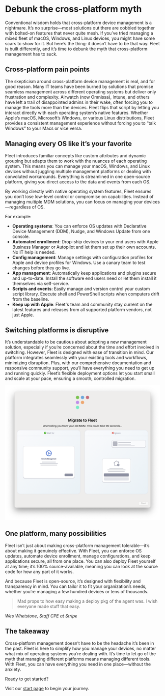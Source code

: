 # Debunk the cross-platform myth

Conventional wisdom holds that cross-platform device management is a nightmare. It’s no surprise—most solutions out there are cobbled together with bolted-on features that never quite mesh. If you’ve tried managing a mixed fleet of macOS, Windows, and Linux devices, you might have some scars to show for it. But here’s the thing: it doesn’t have to be that way. Fleet is built differently, and it’s time to debunk the myth that cross-platform management has to suck.

## Cross-platform pain points

The skepticism around cross-platform device management is real, and for good reason. Many IT teams have been burned by solutions that promise seamless management across different operating systems but deliver only frustration and complexity. Airwatch (now Omnissa), Intune, and others have left a trail of disappointed admins in their wake, often forcing you to manage the tools more than the devices. Fleet flips that script by letting you interact directly with each operating system’s native features. Whether Apple’s macOS, Microsoft’s Windows, or various Linux distributions, Fleet provides a consistent management experience without forcing you to “talk Windows” to your Macs or vice versa.


## Managing every OS like it’s your favorite

Fleet introduces familiar concepts like custom attributes and dynamic grouping but adapts them to work with the nuances of each operating system. This means you can manage your macOS, Windows, and Linux devices without juggling multiple management platforms or dealing with convoluted workarounds. Everything is streamlined in one open-source platform, giving you direct access to the data and events from each OS.

By working directly with native operating system features, Fleet ensures you don’t lose low-level control or compromise on capabilities. Instead of managing multiple MDM solutions, you can focus on managing your devices—regardless of OS.

For example:

* **Operating systems**: You can enforce OS updates with Declarative Device Management (DDM), Nudge, and Windows Update from one console.
* **Automated enrollment**: Drop-ship devices to your end users with Apple Business Manager or Autopilot and let them set up their own accounts. No IT help is needed.
* **Config management**: Manage settings with configuration profiles for Apple and device profiles for Windows. Use a canary team to test changes before they go live.
* **App management**: Automatically keep applications and plugins secure and up-to-date. Install the software end users need or let them install it themselves via self-service.
* **Scripts and events**: Easily manage and version control your custom script library. Execute shell and PowerShell scripts when computers drift from the baseline.
* **Keep up with Apple**: Fleet's team and community stay current on the latest features and releases from all supported platform vendors, not just Apple.

## Switching platforms is disruptive

It’s understandable to be cautious about adopting a new management solution, especially if you’re concerned about the time and effort involved in switching. However, Fleet is designed with ease of transition in mind. Our platform integrates seamlessly with your existing tools and workflows, minimizing disruption. Plus, with our comprehensive documentation and responsive community support, you’ll have everything you need to get up and running quickly. Fleet’s flexible deployment options let you start small and scale at your pace, ensuring a smooth, controlled migration.

![Migrate to Fleet dialog](../website/assets/images/articles/debunk-the-cross-platform-myth-600x521@2x.png "Migrate to Fleet dialog")

## One platform, many possibilities

Fleet isn’t just about making cross-platform management tolerable—it’s about making it genuinely effective. With Fleet, you can enforce OS updates, automate device enrollment, manage configurations, and keep applications secure, all from one place. You can also deploy Fleet yourself at any time; it’s 100% source-available, meaning you can look at the source code for how any part of it works.

And because Fleet is open-source, it’s designed with flexibility and transparency in mind. You can tailor it to fit your organization’s needs, whether you’re managing a few hundred devices or tens of thousands.

<blockquote purpose="quote">

Mad props to how easy making a deploy pkg of the agent was. I wish everyone made stuff that easy.

</blockquote>

_Wes Whetstone, Staff CPE at Stripe_


## The takeaway

Cross-platform management doesn’t have to be the headache it’s been in the past. Fleet is here to simplify how you manage your devices, no matter what mix of operating systems you’re dealing with. It’s time to let go of the myth that managing different platforms means managing different tools. With Fleet, you can have everything you need in one place—without the anxiety.

Ready to get started?

Visit our [start page](https://fleetdm.com/start) to begin your journey.

<meta name="category" value="announcements">
<meta name="authorFullName" value="Mike McNeil">
<meta name="authorGitHubUsername" value="mikermcneil">
<meta name="publishedOn" value="2024-08-27">
<meta name="articleTitle" value="Debunk the cross-platform myth">
<meta name="description" value="Debunk the cross-platform myth with MDM">
